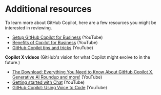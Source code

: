 # Additional resources

To learn more about GitHub Copilot, here are a few resources you might be interested in reviewing.

- [Setup GitHub Copilot for Business](https://www.youtube.com/watch?v=MOM0Fj5V0f0) (YouTube)
- [Benefits of Copilot for Business](https://www.youtube.com/watch?v=iWutvppVwjw) (YouTube)
- [GitHub Copilot tips and tricks](https://www.youtube.com/watch?v=1qs6QKk0DVc) (YouTube)

**Copilot X videos** (GitHub's vision for what Copilot might evolve to in the future.)

- [The Download: Everything You Need to Know About GitHub Copilot X, Generative AI Roundup and more!](https://www.youtube.com/watch?v=wNwa4GKryXI0) (YouTube)
- [Getting started with Chat](https://www.youtube.com/watch?v=3surPGP7_4o) (YouTube) 
- [GitHub Copilot: Using Voice to Code](https://www.youtube.com/watch?v=Bk7UdqoZUDk) (YouTube)


